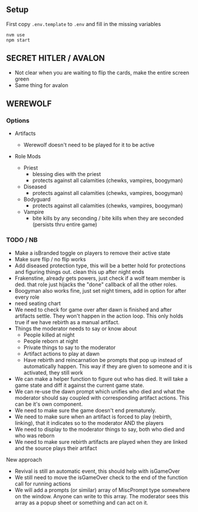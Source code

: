 ## Setup

First copy `.env.template` to `.env` and fill in the missing variables

```
nvm use
npm start
```

## SECRET HITLER / AVALON

- Not clear when you are waiting to flip the cards, make the entire screen green
- Same thing for avalon

## WEREWOLF

### Options

- Artifacts

  - Werewolf doesn't need to be played for it to be active

- Role Mods
  - Priest
    - blessing dies with the priest
    - protects against all calamities (chewks, vampires, boogyman)
  - Diseased
    - protects against all calamities (chewks, vampires, boogyman)
  - Bodyguard
    - protects against all calamities (chewks, vampires, boogyman)
  - Vampire
    - bite kills by any seconding / bite kills when they are seconded (persists thru entire game)

### TODO / NB

- Make a isBranded toggle on players to remove their active state
- Make sure flip / no flip works
- Add diseased protection type, this will be a better hold for protections and figuring things out. clean this up after night ends
- Frakenstine, already gets powers, just check if a wolf team member is ded. that role just hijacks the "done" callback of all the other roles.
- Boogyman also works fine, just set night timers, add in option for after every role
- need seating chart
- We need to check for game over after dawn is finished and after artifacts settle. They won't happen in the action loop. This only holds true if we have rebirth as a manual artifact.
- Things the moderator needs to say or know about
  - People killed at night
  - People reborn at night
  - Private things to say to the moderator
  - Artifact actions to play at dawn
  - Have rebirth and reincarnation be prompts that pop up instead of automatically happen. This way if they are given to someone and it is activated, they still work
- We can make a helper function to figure out who has died. It will take a game state and diff it against the current game state.
- We can re-use the dawn prompt which unifies who died and what the moderator should say coupled with corresponding artifact actions. This can be it's own component.
- We need to make sure the game doesn't end prematurely.
- We need to make sure when an artifact is forced to play (rebirth, linking), that it indicates so to the moderator AND the players
- We need to display to the moderator things to say, both who died and who was reborn
- We need to make sure rebirth artifacts are played when they are linked and the source plays their artifact

New approach

- Revival is still an automatic event, this should help with isGameOver
- We still need to move the isGameOver check to the end of the function call for running actions
- We will add a prompts (or similar) array of MiscPrompt type somewhere on the window. Anyone can write to this array. The moderator sees this array as a popup sheet or something and can act on it.
